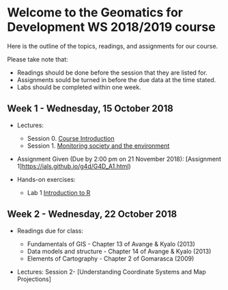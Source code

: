 # Welcome to the Geomatics for Development WS 2018/2019 course 

Here is the outline of the topics, readings, and assignments for our course. 

Please take note that:
- Readings should be done before the session that they are listed for. 
- Assignments sould be turned in before the due data at the time stated.
- Labs should be completed within one week.

## Week 1 - Wednesday, 15 October 2018

- Lectures:
  - Session 0.  [Course Introduction](https://ials.github.io/g4d/G4D_S0.html)
  - Session 1.  [Monitoring society and the environment](https://ials.github.io/g4d/G4D_S1.html)


- Assignment Given (Due by 2:00 pm on 21 November 2018):  [Assignment 1]https://ials.github.io/g4d/G4D_A1.html)

- Hands-on exercises:
  - Lab 1       [Introduction to R](https://www.datacamp.com/courses/free-introduction-to-r)  

## Week 2 - Wednesday, 22 October 2018
 
- Readings due for class:
    - Fundamentals of GIS - Chapter 13 of Avange & Kyalo (2013) 
    - Data models and structure - Chapter 14 of Avange & Kyalo (2013) 
    - Elements of Cartography - Chapter 2 of Gomarasca (2009)
 
- Lectures:
  Session 2- [Understanding Coordinate Systems and Map Projections] 
  




